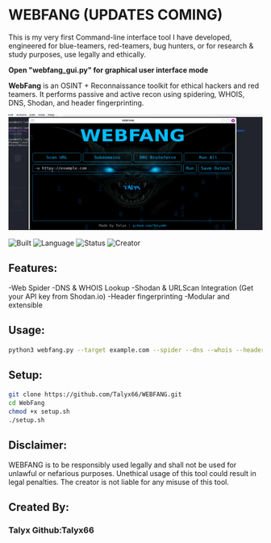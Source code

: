# WEBFANG (UPDATES COMING)
This is my very first Command-line interface tool I have developed, engineered for blue-teamers, red-teamers, bug hunters, or for research & study purposes, use legally and ethically.

**Open "webfang_gui.py" for graphical user interface mode**
  
**WebFang** is an OSINT + Reconnaissance toolkit for ethical hackers and red teamers.
It performs passive and active recon using spidering, WHOIS, DNS, Shodan, and header fingerprinting.



![screenshot 5](WEBFANG%20Screenshots/screenshot4.png)

![Built](https://img.shields.io/badge/Built%20For-Kali_Linux-8B0000?style=for-the-badge)
![Language](https://img.shields.io/badge/Python-3.11-blue?style=flat-square)
![Status](https://img.shields.io/badge/Status-Live-green?style=plastic)
![Creator](https://img.shields.io/badge/Made%20by-Talyx-purple?style=flat&logo=github)

## Features:
-Web Spider
-DNS & WHOIS Lookup
-Shodan & URLScan Integration  (Get your API key from Shodan.io)
-Header fingerprinting
-Modular and extensible

## Usage:
```bash
python3 webfang.py --target example.com --spider --dns --whois --headers --shodan
```

## Setup:
```bash
git clone https://github.com/Talyx66/WEBFANG.git
cd WebFang
chmod +x setup.sh
./setup.sh
```

## Disclaimer: 
WEBFANG is to be responsibly used legally and shall not be used for unlawful or nefarious purposes. Unethical usage of this tool could result in legal penalties. The creator is not liable for any misuse of this tool.

## Created By: 
### Talyx  Github:Talyx66


